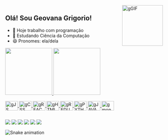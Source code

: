 <img align="right" alt="gGIF" height="130" width="130" src="https://user-images.githubusercontent.com/97214119/164109159-6ebfa6cd-2e32-4d03-85c1-5816bf8c108e.gif">

## Olá! Sou Geovana Grigorio!

- 🔭 Hoje trabalho com programação
- 🌱 Estudando Ciência da Computação
- 😄 Pronomes: ela/dela

<div>
   
<a href="https://github.com/geogrigori">
<img height="150cm" src="https://github-readme-stats.vercel.app/api?username=geogrigori&show_icons=true&theme=dracula&iclude_all_commits=true&count_private=true"/>
<img height= "150cm" src="https://github-readme-stats.vercel.app/api/top-langs/?username=geogrigori&layout=compact&langs_count=16&theme=dracula"/>
   
</div>   
   
<div style="display: inline_block"> <br>
<img align="center" alt="gJS" height="30" width="40" src="https://cdn.jsdelivr.net/gh/devicons/devicon/icons/nodejs/nodejs-original.svg">
<img align="center" alt="gCSS" height="30" width="40" src="https://cdn.jsdelivr.net/gh/devicons/devicon/icons/css3/css3-original.svg">
<img align="center" alt="gREACT" height="30" width="40" src="https://cdn.jsdelivr.net/gh/devicons/devicon/icons/react/react-original.svg">
<img align="center" alt="gHTML" height="30" width="40" src="https://cdn.jsdelivr.net/gh/devicons/devicon/icons/html5/html5-original.svg">
<img align="center" alt="gREDUX" height="30" width="40" src="https://cdn.jsdelivr.net/gh/devicons/devicon/icons/redux/redux-original.svg">
<img align="center" alt="gPYTHON" height="30" width="40" src="https://cdn.jsdelivr.net/gh/devicons/devicon/icons/python/python-original.svg">
<img align="center" alt="gJAVA" height="30" width="40" src="https://cdn.jsdelivr.net/gh/devicons/devicon/icons/javascript/javascript-original.svg">
<img align="center" alt="gmong" height="30" width="40" src="https://cdn.jsdelivr.net/gh/devicons/devicon/icons/mongodb/mongodb-original.svg" />
             </div>
             
##
             
<div>
<a href="https://www.youtube.com/channel/UCTAJohMf2UqydOJnZ9ACFrQ" target="_blank"><img src="https://img.shields.io/badge/YouTube-FF0000?style=for-the-badge&logo=youtube&logoColor=white"_blank"></a>
<a href="geovanagomes832@gmail.com" target="_blank"><img src="https://img.shields.io/badge/Gmail-D14836?style=for-the-badge&logo=gmail&logoColor=white"_blank"></a>
<a href="https://www.instagram.com/geogrigori" target="_blank"><img src="https://img.shields.io/badge/Instagram-E4405F?style=for-the-badge&logo=instagram&logoColor=white"_blank"></a>
<a href="https://www.linkedin.com/in/geogrigori/" target="_blank"><img src="https://img.shields.io/badge/LinkedIn-0077B5?style=for-the-badge&logo=linkedin&logoColor=white"_blank"></a>                 
<a href="https://discord.gg/Tm4WwnrB6K" target="_blank"><img src="https://img.shields.io/badge/Discord-7289DA?style=for-the-badge&logo=discord&logoColor=white"_blank"></a>
<a href="https://www.twitch.tv/geogrigori" target="_blank"><img src="https://img.shields.io/badge/Twitch-9146FF?style=for-the-badge&logo=twitch&logoColor=white"_blank"></a>
   
![Snake animation](https://github.com/geogrigori/geogrigori/blob/output/github-contribution-grid-snake.svg)
   
</div>
